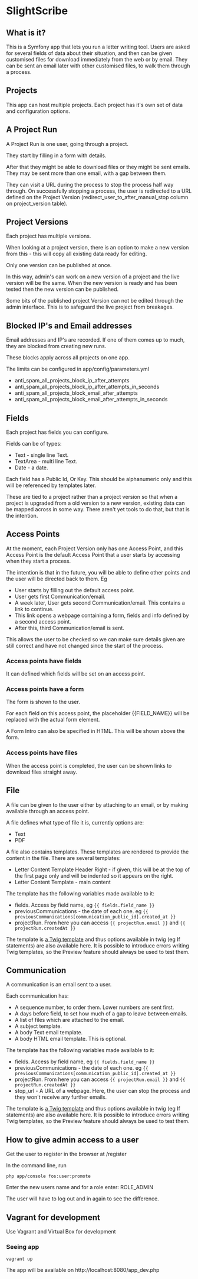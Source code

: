 # SlightScribe



## What is it?

This is a Symfony app that lets you run a letter writing tool. Users are asked for several fields of data about their situation, and then can be given customised files for download immediately from the web or by email. They can be sent an email later with other customised files, to walk them through a process.


## Projects

This app can host multiple projects. Each project has it's own set of data and configuration options.

## A Project Run

A Project Run is one user, going through a project.

They start by filling in a form with details.

After that they might be able to download files or they might be sent emails. They may be sent more than one email, with a gap between them.

They can visit a URL during the process to stop the process half way through. On successfully stopping a process, the user is redirected to a URL defined on the Project Version (redirect_user_to_after_manual_stop column on project_version table).

## Project Versions

Each project has multiple versions.

When looking at a project version, there is an option to make a new version from this - this will copy all existing data ready for editing.

Only one version can be published at once.

In this way, admin's can work on a new version of a project and the live version will be the same. When the new version is
ready and has been tested then the new version can be published.

Some bits of the published project Version can not be edited through the admin interface. This is to safeguard the live project from breakages.

## Blocked IP's and Email addresses

Email addresses and IP's are recorded. If one of them comes up to much, they are blocked from creating new runs.

These blocks apply across all projects on one app.

The limits can be configured in app/config/parameters.yml

  *  anti_spam_all_projects_block_ip_after_attempts
  *  anti_spam_all_projects_block_ip_after_attempts_in_seconds
  *  anti_spam_all_projects_block_email_after_attempts
  *  anti_spam_all_projects_block_email_after_attempts_in_seconds

## Fields

Each project has fields you can configure.

Fields can be of types:

 * Text - single line Text.
 * TextArea - multi line Text.
 * Date - a date.

Each field has a Public Id, Or Key. This should be alphanumeric only and this will be referenced by templates later.

These are tied to a project rather than a project version so that when a project is upgraded from a old version to a new version, existing data can be mapped across in some way. There aren't yet tools to do that, but that is the intention.

## Access Points

At the moment, each Project Version only has one Access Point, and this Access Point is the default Access Point that a user starts by accessing when they start a process.

The intention is that in the future, you will be able to define other points and the user will be directed back to them. Eg

  * User starts by filling out the default access point.
  * User gets first Communication/email.
  * A week later, User gets second Communication/email. This contains a link to continue.
  * This link opens a webpage containing a form, fields and info defined by a second access point.
  * After this, third Communication/email is sent.

This allows the user to be checked so we can make sure details given are still correct and have not changed since the start of the process.

### Access points have fields

It can defined which fields will be set on an access point.

### Access points have a form

The form is shown to the user.

For each field on this access point, the placeholder {{FIELD_NAME}} will be replaced with the actual form element.

A Form Intro can also be specified in HTML. This will be shown above the form.

### Access points have files

When the access point is completed, the user can be shown links to download files straight away.

## File

A file can be given to the user either by attaching to an email, or by making available through an access point.

A file defines what type of file it is, currently options are:

  *  Text
  *  PDF

A file also contains templates. These templates are rendered to provide the content in the file. There are several templates:

  *  Letter Content Template Header Right - if given, this will be at the top of the first page only and will be indented so it appears on the right.
  *  Letter Content Template - main content

The template has the following variables made available to it:

  *  fields. Access by field name, eg ```{{ fields.field_name }}```
  *  previousCommunications - the date of each one. eg ```{{ previousCommunications[communication_public_id].created_at }}```
  *  projectRun. From here you can access ```{{ projectRun.email }}``` and ```{{ projectRun.createdAt }}```

The template is [a Twig template](http://twig.sensiolabs.org/) and thus options available in twig (eg If statements) are also available here. It is possible to introduce errors writing Twig templates, so the Preview feature should always be used to test them.

## Communication

A communication is an email sent to a user.

Each communication has:

  *  A sequence number, to order them. Lower numbers are sent first.
  *  A days before field, to set how much of a gap to leave between emails.
  *  A list of files which are attached to the email.
  *  A subject template.
  *  A body Text email template.
  *  A body HTML email template. This is optional.

The template has the following variables made available to it:

  *  fields. Access by field name, eg ```{{ fields.field_name }}```
  *  previousCommunications - the date of each one. eg ```{{ previousCommunications[communication_public_id].created_at }}```
  *  projectRun. From here you can access ```{{ projectRun.email }}``` and ```{{ projectRun.createdAt }}```
  *  stop_url - A URL of a webpage. Here, the user can stop the process and they won't receive any further emails.

The template is [a Twig template](http://twig.sensiolabs.org/) and thus options available in twig (eg If statements) are also available here. It is possible to introduce errors writing Twig templates, so the Preview feature should always be used to test them.

## How to give admin access to a user

Get the user to register in the browser at /register

In the command line, run

    php app/console fos:user:promote

Enter the new users name and for a role enter: ROLE_ADMIN

The user will have to log out and in again to see the difference.

## Vagrant for development

Use Vagrant and Virtual Box for development

### Seeing app

```
vagrant up
```

The app will be available on http://localhost:8080/app_dev.php
